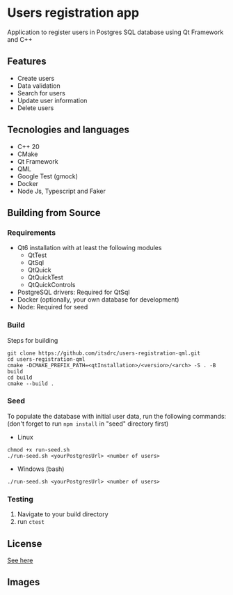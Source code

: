 # Users registration app
Application to register users in Postgres SQL database using Qt Framework and C++

## Features 
- Create users
- Data validation
- Search for users
- Update user information
- Delete users

## Tecnologies and languages
- C++ 20
- CMake
- Qt Framework
- QML 
- Google Test (gmock)
- Docker
- Node Js, Typescript and Faker

## Building from Source

### Requirements
- Qt6 installation with at least the following modules
  - QtTest
  - QtSql
  - QtQuick
  - QtQuickTest
  - QtQuickControls
- PostgreSQL drivers: Required for QtSql 
- Docker (optionally, your own database for development)
- Node: Required for seed

### Build
Steps for building
```
git clone https://github.com/itsdrc/users-registration-qml.git
cd users-registration-qml
cmake -DCMAKE_PREFIX_PATH=<qtInstallation>/<version>/<arch> -S . -B build
cd build
cmake --build .
```

### Seed
To populate the database with initial user data, run the following commands:
(don't forget to run `npm install` in "seed" directory first)
- Linux
```
chmod +x run-seed.sh
./run-seed.sh <yourPostgresUrl> <number of users>
```
- Windows (bash)
```
./run-seed.sh <yourPostgresUrl> <number of users>
```

### Testing
1. Navigate to your build directory
2. run ``ctest``

## License
[See here](https://github.com/itsdrc/users-registration-qml/blob/main/LICENSE)

## Images
